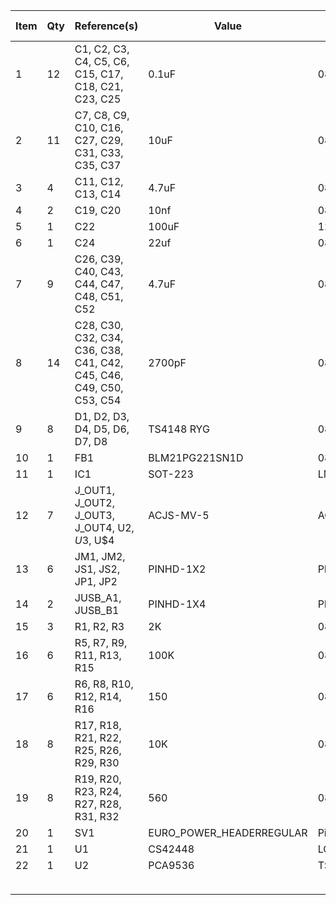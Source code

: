 | Item | Qty | Reference(s)                                                         | Value                    | LibPart                         |                     | price ex-vat | incl vat | total    |
|------|-----|----------------------------------------------------------------------|--------------------------|---------------------------------|---------------------|--------------|----------|----------|
| 1    | 12  | C1, C2, C3, C4, C5, C6, C15, C17, C18, C21, C23, C25                 | 0.1uF                    | 0805                            | C0805C104J5RACTU    | 0.0157       | 0.01884  | 0.22608  |
| 2    | 11  | C7, C8, C9, C10, C16, C27, C29, C31, C33, C35, C37                   | 10uF                     | 0805                            | C0805C104J5RACTU    | £0.020       | £0.024   | £0.264   |
| 3    | 4   | C11, C12, C13, C14                                                   | 4.7uF                    | 0805 Tantalum_Case-A            | TAJP475K016RNJ      | £0.389       | £0.467   | £1.867   |
| 4    | 2   | C19, C20                                                             | 10nf                     | 0805                            | C0805C103J5RACTU    | 0.014        | 0.0168   | 0.0336   |
| 5    | 1   | C22                                                                  | 100uF                    | 1206                            | GRM31CR61A107ME05L  | £0.42        | £0.51    | £0.51    |
| 6    | 1   | C24                                                                  | 22uf                     | 0805                            | CC0805MFX5R5BB226   | 0.334        | 0.4008   | 0.4008   |
| 7    | 9   | C26, C39, C40, C43, C44, C47, C48, C51, C52                          | 4.7uF                    | 0805                            | TAJP475K016RNJ      | 0.389        | 0.4668   | 4.2012   |
| 8    | 14  | C28, C30, C32, C34, C36, C38, C41, C42, C45, C46, C49, C50, C53, C54 | 2700pF                   | 0805                            | C2012C0G1H272J060AA | £0.04        | £0.05    | £0.64    |
| 9    | 8   | D1, D2, D3, D4, D5, D6, D7, D8                                       | TS4148 RYG               | 0805                            | TS4148 RYG          | 0.02         | 0.024    | 0.192    |
| 10   | 1   | FB1                                                                  | BLM21PG221SN1D           | 0805                            | BLM18PG471SN1D      | £0.028       | £0.034   | £0.034   |
| 11   | 1   | IC1                                                                  | SOT-223                  | LM340-MP                        | LM340MP-5.0/NOPB    | 0.854        | 1.0248   | 1.0248   |
| 12   | 7   | J_OUT1, J_OUT2, J_OUT3, J_OUT4, U$2, U$3, U$4                        | ACJS-MV-5                | ACJS-MV-5                       | ACJS-MV-5           | £0.477       | £0.572   | £4.007   |
| 13   | 6   | JM1, JM2, JS1, JS2, JP1, JP2                                         | PINHD-1X2                | PINHD-1X2                       |                     |              | 0        |          |
| 14   | 2   | JUSB_A1, JUSB_B1                                                     | PINHD-1X4                | PINHD-1X4                       |                     |              | 0        |          |
| 15   | 3   | R1, R2, R3                                                           | 2K                       | 0805                            | CRCW08052K00FKEAC   | 0.014        | 0.0168   | 0.0504   |
| 16   | 6   | R5, R7, R9, R11, R13, R15                                            | 100K                     | 0805                            | CRCW0805100KFKEAC   | £0.014       | £0.017   | £0.101   |
| 17   | 6   | R6, R8, R10, R12, R14, R16                                           | 150                      | 0805                            | ERJ-6ENF1500V       | 0.02         | 0.024    | 0.144    |
| 18   | 8   | R17, R18, R21, R22, R25, R26, R29, R30                               | 10K                      | 0805                            | CRCW080510K0FKEAC   | £0.017       | £0.020   | £0.163   |
| 19   | 8   | R19, R20, R23, R24, R27, R28, R31, R32                               | 560                      | 0805                            | RR1220P-561-D       | £0.013       | £0.016   | £0.125   |
| 20   | 1   | SV1                                                                  | EURO_POWER_HEADERREGULAR | PinHeader_2x08_P2.54mm_Vertical |                     |              |          |          |
| 21   | 1   | U1                                                                   | CS42448                  | LQFP64L                         | CS42448-CQZ         | £8.76        | £10.51   | £10.51   |
| 22   | 1   | U2                                                                   | PCA9536                  | TSSOP-8_3x3mm_P0.65mm           | PCA9536DP,118       | £0.72        | £0.86    | £0.86    |
|      |     |                                                                      |                          |                                 |                     |              |          |          |
|      |     |                                                                      |                          |                                 |                     |              |          | 25.35288 |
